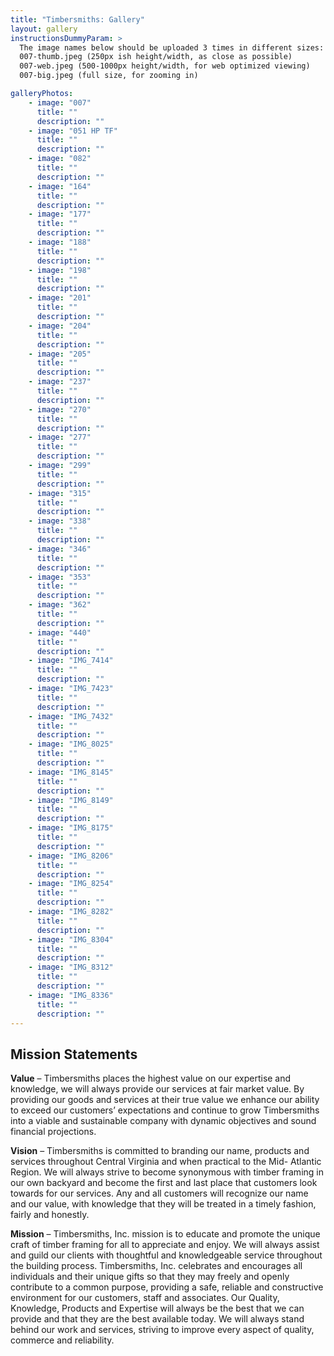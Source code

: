 ```yaml
---
title: "Timbersmiths: Gallery"
layout: gallery
instructionsDummyParam: >
  The image names below should be uploaded 3 times in different sizes:
  007-thumb.jpeg (250px ish height/width, as close as possible)
  007-web.jpeg (500-1000px height/width, for web optimized viewing)
  007-big.jpeg (full size, for zooming in)

galleryPhotos:
    - image: "007"
      title: ""
      description: ""
    - image: "051 HP TF"
      title: ""
      description: ""
    - image: "082"
      title: ""
      description: ""
    - image: "164"
      title: ""
      description: ""
    - image: "177"
      title: ""
      description: ""
    - image: "188"
      title: ""
      description: ""
    - image: "198"
      title: ""
      description: ""
    - image: "201"
      title: ""
      description: ""
    - image: "204"
      title: ""
      description: ""
    - image: "205"
      title: ""
      description: ""
    - image: "237"
      title: ""
      description: ""
    - image: "270"
      title: ""
      description: ""
    - image: "277"
      title: ""
      description: ""
    - image: "299"
      title: ""
      description: ""
    - image: "315"
      title: ""
      description: ""
    - image: "338"
      title: ""
      description: ""
    - image: "346"
      title: ""
      description: ""
    - image: "353"
      title: ""
      description: ""
    - image: "362"
      title: ""
      description: ""
    - image: "440"
      title: ""
      description: ""
    - image: "IMG_7414"
      title: ""
      description: ""
    - image: "IMG_7423"
      title: ""
      description: ""
    - image: "IMG_7432"
      title: ""
      description: ""
    - image: "IMG_8025"
      title: ""
      description: ""
    - image: "IMG_8145"
      title: ""
      description: ""
    - image: "IMG_8149"
      title: ""
      description: ""
    - image: "IMG_8175"
      title: ""
      description: ""
    - image: "IMG_8206"
      title: ""
      description: ""
    - image: "IMG_8254"
      title: ""
      description: ""
    - image: "IMG_8282"
      title: ""
      description: ""
    - image: "IMG_8304"
      title: ""
      description: ""
    - image: "IMG_8312"
      title: ""
      description: ""
    - image: "IMG_8336"
      title: ""
      description: ""
---
```

## Mission Statements
**Value** – Timbersmiths places the highest value on our expertise and knowledge, we will always provide our services at fair market value. By providing our goods and services at their true value we enhance our ability to exceed our customers’ expectations and continue to grow Timbersmiths into a viable and sustainable company with dynamic objectives and sound financial projections.

**Vision** – Timbersmiths is committed to branding our name, products and services throughout Central Virginia and when practical to the Mid- Atlantic Region. We will always strive to become synonymous with timber framing in our own backyard and become the first and last place that customers look towards for our services. Any and all customers will recognize our name and our value, with knowledge that they will be treated in a timely fashion, fairly and honestly.

**Mission** – Timbersmiths, Inc. mission is to educate and promote the unique craft of timber framing for all to appreciate and enjoy. We will always assist and guild our clients with thoughtful and knowledgeable service throughout the building process. Timbersmiths, Inc. celebrates and encourages all individuals and their unique gifts so that they may freely and openly contribute to a common purpose, providing a safe, reliable and constructive environment for our customers, staff and associates. Our Quality, Knowledge, Products and Expertise will always be the best that we can provide and that they are the best available today. We will always stand behind our work and services, striving to improve every aspect of quality, commerce and reliability.